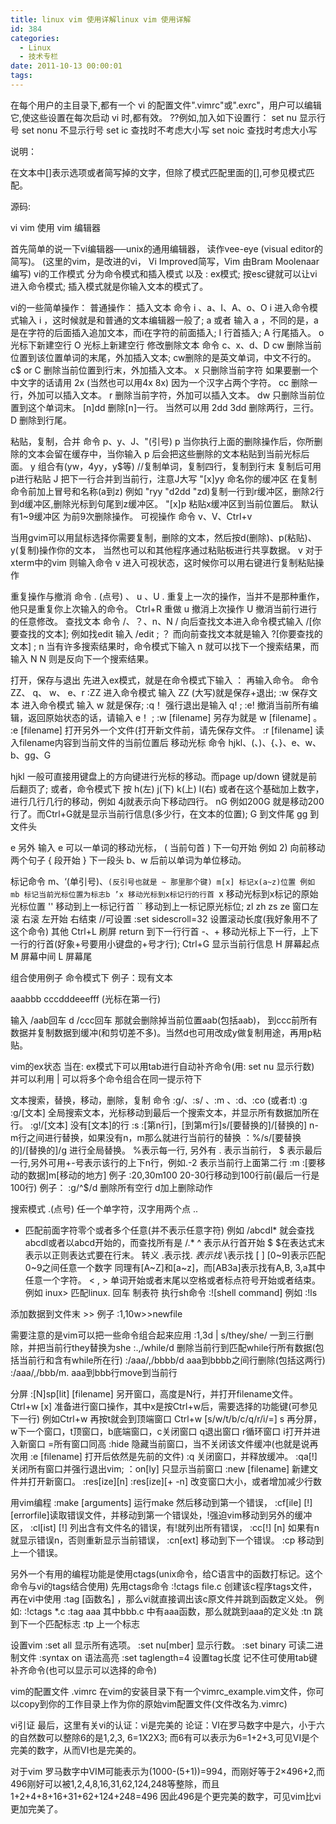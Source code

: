 ```yaml
---
title: linux vim 使用详解linux vim 使用详解
id: 384
categories:
  - Linux
  - 技术专栏
date: 2011-10-13 00:00:01
tags:
---
```


在每个用户的主目录下,都有一个 vi 的配置文件".vimrc"或".exrc"，用户可以编辑它,使这些设置在每次启动 vi 时,都有效。
??例如,加入如下设置行：
set nu 显示行号
set nonu 不显示行号
set ic 查找时不考虑大小写
set noic 查找时考虑大小写

说明：

在文本中[]表示选项或者简写掉的文字，但除了模式匹配里面的[],可参见模式匹配。

源码:

vi vim 使用
vim 编辑器

首先简单的说一下vi编辑器──unix的通用编辑器，
读作vee-eye (visual editor的简写)。
(这里的vim，是改进的vi， Vi Improved简写，Vim 由Bram Moolenaar编写)
vi的工作模式
分为命令模式和插入模式 以及 : ex模式;
按esc键就可以让vi进入命令模式;
插入模式就是你输入文本的模式了。

vi的一些简单操作：
普通操作：
插入文本
命令 i 、a、I、A、o、O
i 进入命令模式输入 i ，这时候就是和普通的文本编辑器一般了;
a 或者 输入 a ，不同的是，a是在字符的后面插入追加文本，而i在字符的前面插入;
I 行首插入;
A 行尾插入。
o 光标下新建空行
O 光标上新建空行
修改删除文本
命令 c、x、d、D
cw 删除当前位置到该位置单词的末尾，外加插入文本; cw删除的是英文单词，中文不行的。
c$ or C 删除当前位置到行末，外加插入文本。
x 只删除当前字符 如果要删一个中文字的话请用 2x (当然也可以用4x 8x) 因为一个汉字占两个字符。
cc 删除一行，外加可以插入文本。
r 删除当前字符，外加可以插入文本。
dw 只删除当前位置到这个单词末。
[n]dd 删除[n]一行。 当然可以用 2dd 3dd 删除两行，三行。
D 删除到行尾。

粘贴，复制，合并
命令 p、y、J、"(引号)
p 当你执行上面的删除操作后，你所删除的文本会留在缓存中，当你输入 p 后会把这些删除的文本粘贴到当前光标后面。
y 组合有(yw，4yy，y$等) //复制单词，复制四行，复制到行末 复制后可用p进行粘贴
J 把下一行合并到当前行，注意J大写
"[x]yy 命名你的缓冲区 在复制命令前加上冒号和名称(a到z) 例如 "ryy "d2dd "zd)复制一行到r缓冲区，删除2行到d缓冲区,删除光标到句尾到z缓冲区。
"[x]p 粘贴x缓冲区到当前位置后。
默认有1~9缓冲区 为前9次删除操作。
可视操作
命令 v、V、Ctrl+v

当用gvim可以用鼠标选择你需要复制，删除的文本，然后按d(删除)、p(粘贴)、y(复制)操作你的文本，
当然也可以和其他程序通过粘贴板进行共享数据。
v 对于xterm中的vim 则输入命令 v 进入可视状态，这时候你可以用右键进行复制粘贴操作

重复操作与撤消
命令 . (点号) 、 u 、U
. 重复上一次的操作，当并不是那种重作，他只是重复你上次输入的命令。
Ctrl+R 重做
u 撤消上次操作
U 撤消当前行进行的任意修改。
查找文本
命令 /、？、n、N
/ 向后查找文本进入命令模式输入 /[你要查找的文本]; 例如找edit 输入 /edit ;
？ 而向前查找文本就是输入 ?[你要查找的文本] ;
n 当有许多搜索结果时，命令模式下输入 n 就可以找下一个搜索结果，而输入 N
N 则是反向下一个搜索结果。

打开，保存与退出
先进入ex模式，就是在命令模式下输入 ： 再输入命令。
命令 ZZ、 q、 w、 e、r
:ZZ 进入命令模式 输入 ZZ (大写)就是保存+退出;
:w 保存文本 进入命令模式 输入 w 就是保存;
:q！ 强行退出是输入 q! ;
:e! 撤消当前所有编辑，返回原始状态的话，请输入 e！ ;
:w [filename] 另存为就是 w [filename] 。
:e [filename] 打开另外一个文件(打开新文件前，请先保存文件。
:r [filename] 读入filename内容到当前文件的当前位置后
移动光标
命令 hjkl、(、)、{、}、e、w、b、gg、G

hjkl 一般可直接用键盘上的方向键进行光标的移动。而page up/down 键就是前后翻页了;
或者，命令模式下 按
h(左) j(下) k(上) l(右)
或者在这个基础加上数字，进行几行几行的移动，例如 4j就表示向下移动四行。
nG 例如200G 就是移动200行了。而Ctrl+G就是显示当前行信息(多少行，在文本的位置);
G 到文件尾
gg 到文件头

e 另外 输入 e 可以一单词的移动光标，
( 当前句首
) 下一句开始 例如 2) 向前移动两个句子
{ 段开始
} 下一段头
b、w 后前以单词为单位移动。

标记命令 m、‘(单引号)、`(反引号也就是 ~ 那里那个键)
m[x] 标记x(a~z)位置 例如 mb 标记当前光标位置为标志b
’x 移动光标到x标记行的行首
`x 移动光标到x标记的原始光标位置
'' 移动到上一标记行首
`` 移动到上一标记原光标位;
zl zh zs ze 窗口左滚 右滚 左开始 右结束 //可设置 :set sidescroll=32 设置滚动长度(我好象用不了这个命令)
其他
Ctrl+L 刷屏
return 到下一行行首
-、+ 移动光标上下一行，上下一行的行首(好象+号要用小键盘的+号才行);
Ctrl+G 显示当前行信息
H 屏幕起点
M 屏幕中间
L 屏幕尾

组合使用例子 命令模式下
例子：现有文本

aaabbb
cccdddeeefff (光标在第一行)

输入 /aab回车 d /ccc回车 那就会删除掉当前位置aab(包括aab)， 到ccc前所有数据并复制数据到缓冲(和剪切差不多)。当然d也可用改成y做复制用途，再用p粘贴。

vim的ex状态 当在: ex模式下可以用tab进行自动补齐命令(用: set nu 显示行数) 并可以利用 | 可以将多个命令组合在同一提示符下

文本搜索，替换，移动，删除，复制
命令 :g/、:s/ 、:m 、:d、:co (或者:t)
:g :g/[文本] 全局搜索文本，光标移动到最后一个搜索文本，并显示所有数据加所在行。
:g!/[文本] 没有[文本]的行
:s :[第n行]，[到第m行]s/[要替换的]/[替换的] n-m行之间进行替换，如果没有n，m那么就进行当前行的替换
：%/s/[要替换的]/[替换的]/g 进行全局替换。 %表示每一行, 另外有 . 表示当前行， $ 表示最后一行,另外可用+-号表示该行的上下n行，例如.-2 表示当前行上面第二行
:m :[要移动的数据]m[移动的地方] 例子 :20,30m100 20-30行移动到100行前(最后一行是100行)
例子： :g/^$/d 删除所有空行 d加上删除动作

搜索模式
.(点号) 任一个单字符，汉字用两个点 ..
* 匹配前面字符零个或者多个任意(并不表示任意字符) 例如 /abcdl* 就会查找abcdl或者以abcd开始的，而查找所有是 /.*
^ 表示从行首开始
$ $在表达式末表示以正则表达式要在行末。
转义 .表示找. *表示找* \表示找
[ ] [0~9]表示匹配0~9之间任意一个数字 同理有[A~Z]和[a~z]，而[AB3a]表示找有A,B, 3,a其中任意一个字符。
&lt; , &gt; 单词开始或者末尾以空格或者标点符号开始或者结束。 例如 inux&gt; 匹配linux.
回车
制表符
执行sh命令
:![shell command] 例如 :!ls

添加数据到文件末 &gt;&gt;
例子 :1,10w&gt;&gt;newfile

需要注意的是vim可以把一些命令组合起来应用
:1,3d | s/they/she/ 一到三行删除，并把当前行they替换为she
:.,/while/d 删除当前行到匹配while行所有数据(包括当前行和含有while所在行)
:/aaa/,/bbbb/d aaa到bbbb之间行删除(包括这两行)
:/aaa/,/bbb/m. aaa到bbb行move到当前行

分屏
:[N]sp[lit] [filename] 另开窗口，高度是N行，并打开filename文件。
Ctrl+w [x] 准备进行窗口操作，其中x是按Ctrl+w后，需要选择的功能键(可参见下一行) 例如Ctrl+w 再按t就会到顶端窗口
Ctrl+w [s/w/t/b/c/q/r/i/=] s 再分屏，w下一个窗口，t顶窗口，b底端窗口，c关闭窗口 q退出窗口 r循环窗口 i打开并进入新窗口 =所有窗口同高
:hide 隐藏当前窗口，当不关闭该文件缓冲(也就是说再次用 :e [filename] 打开后依然是先前的文件)
:q 关闭窗口，并释放缓冲。
:qa[!] 关闭所有窗口并强行退出vim;
：on[ly] 只显示当前窗口
:new [filename] 新建文件并打开新窗口。
:res[ize][n] :res[ize][+ -n] 改变窗口大小，或者增加减少行数

用vim编程
:make [arguments] 运行make 然后移动到第一个错误，
:cf[ile] [!] [errorfile]读取错误文件，并移动到第一个错误处，!强迫vim移动到另外的缓冲区，
:cl[ist] [!] 列出含有文件名的错误，有!就列出所有错误，
:cc[!] [n] 如果有n就显示错误n，否则重新显示当前错误，
:cn[ext] 移动到下一个错误。
:cp 移动到上一个错误。

另外一个有用的编程功能是使用ctags(unix命令，给C语言中的函数打标记。这个命令与vi的tags结合使用)
先用ctags命令 :!ctags file.c 创建该c程序tags文件，再在vi中使用 :tag [函数名] ，那么vi就直接调出该c原文件并跳到函数定义处。
例如: :!ctags *.c
:tag aaa 其中bbb.c 中有aaa函数，那么就跳到aaa的定义处
:tn 跳到下一个匹配标志
:tp 上一个标志

设置vim
:set all 显示所有选项。
:set nu[mber] 显示行数。
:set binary 可读二进制文件
:syntax on 语法高亮
:set taglength=4 设置tag长度
记不住可使用tab键补齐命令(也可以显示可以选择的命令)

vim的配置文件 .vimrc
在vim的安装目录下有一个vimrc_example.vim文件，你可以copy到你的工作目录上作为你的原始vim配置文件(文件改名为.vimrc)

vi引证
最后，这里有关vi的认证：vi是完美的
论证：VI在罗马数字中是六，小于六的自然数可以整除6的是1,2,3, 6=1X2X3; 而6有可以表示为6=1+2+3,可见VI是个完美的数字，从而VI也是完美的。

对于vim
罗马数字中VIM可能表示为(1000-(5+1))=994，而刚好等于2×496+2,而496刚好可以被1,2,4,8,16,31,62,124,248等整除，而且1+2+4+8+16+31+62+124+248=496
因此496是个更完美的数字，可见vim比vi更加完美了。